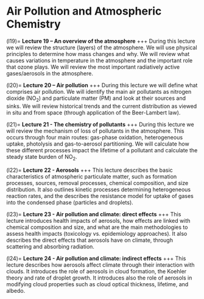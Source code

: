 # Air Pollution and Atmospheric Chemistry

(l19)=
__Lecture 19 – An overview of the atmosphere__
+++
During this lecture we will review the structure (layers) of the atmosphere.
We will use physical principles to determine how mass changes and why.
We will review what causes variations in temperature in the atmosphere and the important role that ozone plays.
We will review the most important radiatively active gases/aerosols in the atmosphere.

(l20)= 
__Lecture 20 – Air pollution__
+++
During this lecture we will define what comprises air pollution.
We will identify the main air pollutants as nitrogen dioxide ($\mathrm{NO_2}$) and particulate matter (PM) and look at their sources and sinks.
We will review historical trends and the current distribution as viewed in situ and from space (through application of the Beer-Lambert law).

(l21)=
__Lecture 21 - The chemistry of pollutants__
+++
During this lecture we will review the mechanism of loss of pollutants in the atmosphere.
This occurs through four main routes: gas-phase oxidation, heterogeneous uptake, photolysis and gas-to-aerosol partitioning.
We will calculate how these different processes impact the lifetime of a pollutant and calculate the steady state burden of $\mathrm{NO_2}$. 

(l22)=
__Lecture 22 - Aerosols__
+++
This lecture describes the basic characteristics of atmospheric particulate matter, such as formation processes, sources, removal processes, chemical composition, and size distribution.
It also outlines kinetic processes determining heterogeneous reaction rates, and the describes the resistance model for uptake of gases into the condensed phase (particles and droplets).

(l23)=
__Lecture 23 - Air pollution and climate: direct effects__
+++
This lecture introduces health impacts of aerosols, how effects are linked with chemical composition and size, and what are the main methodologies to assess health impacts (toxicology vs. epidemiology approaches).
It also describes the direct effects that aerosols have on climate, through scattering and absorbing radiation.

(l24)=
__Lecture 24 - Air pollution and climate: indirect effects__
+++
This lecture describes how aerosols affect climate through their interaction with clouds.
It introduces the role of aerosols in cloud formation, the Koehler theory and rate of droplet growth.
It introduces also the role of aerosols in modifying cloud properties such as cloud optical thickness, lifetime, and albedo.